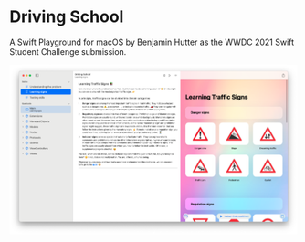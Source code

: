 # Driving School
A Swift Playground for macOS by Benjamin Hutter as the WWDC 2021 Swift Student Challenge submission.

![Swift Playground Preview](https://github.com/benjaminhtr/WWDC21/blob/main/Contents/PrivateResources/cover-2.png?raw=true)

